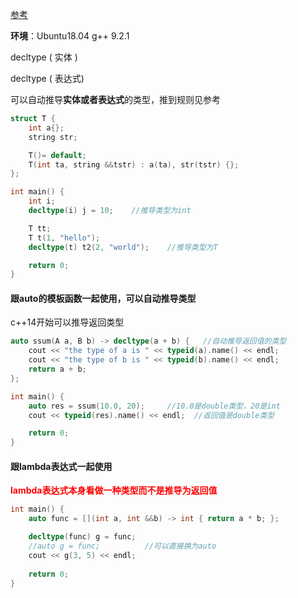 [参考](https://zh.cppreference.com/w/cpp/language/decltype)    

**环境**：Ubuntu18.04    g++ 9.2.1

decltype ( 实体 )

decltype ( 表达式)

可以自动推导**实体或者表达式**的类型，推到规则见参考

```c++
struct T {
    int a{};
    string str;

    T()= default;
    T(int ta, string &&tstr) : a(ta), str(tstr) {};
};

int main() {
    int i;
    decltype(i) j = 10;    //推导类型为int

    T tt;
    T t(1, "hello");
    decltype(t) t2(2, "world");    //推导类型为T

    return 0;
}
```



#### 跟auto的模板函数一起使用，可以自动推导类型

c++14开始可以推导返回类型

```c++
auto ssum(A a, B b) -> decltype(a + b) {   //自动推导返回值的类型
    cout << "the type of a is " << typeid(a).name() << endl;
    cout << "the type of b is " << typeid(b).name() << endl;
    return a + b;
};

int main() {
    auto res = ssum(10.0, 20);     //10.0是double类型，20是int
    cout << typeid(res).name() << endl;  //返回值是double类型

    return 0;
}
```



#### 跟lambda表达式一起使用

<font color=red>**lambda表达式本身看做一种类型而不是推导为返回值**</font>

```c++
int main() {
    auto func = [](int a, int &&b) -> int { return a * b; };

    decltype(func) g = func;
    //auto g = func;          //可以直接换为auto
    cout << g(3, 5) << endl;  
    
    return 0;
}
```

